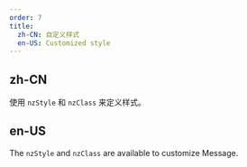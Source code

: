 ```yaml
---
order: 7
title:
  zh-CN: 自定义样式
  en-US: Customized style
---
```


## zh-CN

使用 `nzStyle` 和 `nzClass` 来定义样式。

## en-US

The `nzStyle` and `nzClass` are available to customize Message.
